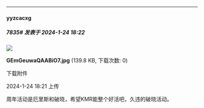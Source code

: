 
*****

####  yyzcacxg  
##### 7835#       发表于 2024-1-24 18:22

<img src="https://img.saraba1st.com/forum/202401/24/182126izopazywooo17hv1.jpg" referrerpolicy="no-referrer">

<strong>GEmGeuwaQAABiO7.jpg</strong> (139.8 KB, 下载次数: 0)

下载附件

2024-1-24 18:21 上传

周年活动是厄里斯和破晓，希望KMR能整个好活吧，久违的破晓活动。

